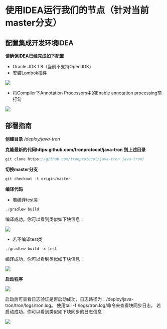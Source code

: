 # 使用IDEA运行我们的节点（针对当前master分支）

## 配置集成开发环境IDEA
**请确保IDEA已经完成如下配置**
- Oracle JDK 1.8（当前不支持OpenJDK）
- 安装Lombok插件

![](../../imags/lombok.png)

- 将Compiler下Annotation Processors中的Enable annotation processing前打勾

![](../../imags/annnotation.png)

## 部署指南
**创建目录**
_/deploy/java-tron_

**克隆最新的代码https:github.com/tronprotocol/java-tron 到上述目录**
```swift
git clone https://github.com/tronprotocol/java-tron java-tron/
```

**切换master分支**
```swift
git checkout -t origin/master
```

**编译代码**
- 若编译test类
```swift
./gradlew build
```

编译成功，你可以看到类似如下块信息：

![](../../imags/build_success_test.png)

- 若不编译test类
```swift
./gradlew build -x test
```

编译成功，你可以看到类似如下块信息：

![](../../imags/bulid_success_notest.png)

**启动程序**

![](../../imags/start.png)

启动后可查看日志验证是否启动成功，日志路径为：/deploy/java-tron/tron/logs/tron.log。
使用tail -f /logs/tron.log/命令来查看块同步日志。
若启动成功，你可以看到类似如下块同步的日志信息：

![](../../imags/start_success.png)
